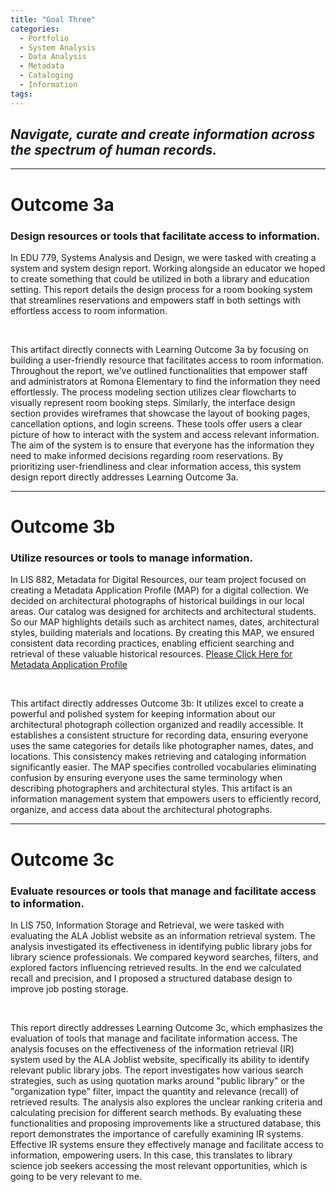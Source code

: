 ```yaml
---
title: "Goal Three"
categories:
  - Portfolio
  - System Analysis
  - Data Analysis
  - Metadata
  - Cataloging
  - Information
tags:
---
```

<link href="{{ 'assets/css/dflip.min.css' | absolute_url }}" rel="stylesheet" type="text/css">
<link href="{{ 'assets/css/themify-icons.min.css' | absolute_url }}" rel="stylesheet" type="text/css">

## *Navigate, curate and create information across the spectrum of human records.*


---
# Outcome 3a
### Design resources or tools that facilitate access to information.

In EDU 779, Systems Analysis and Design, we were tasked with creating a system and system design report. Working alongside an educator we hoped to create something that could be utilized in both a library and education setting.  This report details the design process for a room booking system that streamlines reservations and empowers staff in both settings with effortless access to room information.
<div class="container">
    <div class="row">
        <div class="col-xs-12">
            <div id="flipbook" class="_df_book" height="500" webgl="true"
                backgroundcolor="#0f477e"
                source="{{ 'assets/pdf/Artifact7-EDU 779 Final Project.pdf' | absolute_url }}">
            </div>
        </div>
    </div>
</div>   <br>

This artifact directly connects with Learning Outcome 3a by focusing on building a user-friendly resource that facilitates access to room information. Throughout the report, we've outlined functionalities that empower staff and administrators at Romona Elementary to find the information they need effortlessly. The process modeling section utilizes clear flowcharts to visually represent room booking steps.  Similarly, the interface design section provides wireframes that showcase the layout of booking pages, cancellation options, and login screens. These tools offer users a clear picture of how to interact with the system and access relevant information. The aim of the system is to ensure that everyone has the information they need to make informed decisions regarding room reservations.  By prioritizing user-friendliness and clear information access, this system design report directly addresses Learning Outcome 3a.

---
# Outcome 3b
### Utilize resources or tools to manage information.

In LIS 882, Metadata for Digital Resources, our team project focused on creating a Metadata Application Profile (MAP) for a digital collection. We decided on architectural photographs of historical buildings in our local areas. Our catalog was designed for architects and architectural students. So our MAP highlights details  such as architect names, dates, architectural styles, building materials and locations. By creating this MAP, we ensured consistent data recording practices, enabling efficient searching and retrieval of these valuable historical resources.
[Please Click Here for Metadata Application Profile](https://docs.google.com/spreadsheets/d/1nV-HynwfEMKriO-GbU2f2_52UALdS1O3/edit?usp=drive_link&ouid=107327320141802411663&rtpof=true&sd=true)


<div class="container">
    <div class="row">
        <div class="col-xs-12">
            <div id="flipbook" class="_df_book" height="500" webgl="true"
                backgroundcolor="#0f477e"
                source="{{ 'assets/pdf/Artifact9-XML Records.pdf' | absolute_url }}">
            </div>
        </div>
    </div>
</div>   <br>

This artifact directly addresses Outcome 3b: It utilizes excel to create a powerful and polished system for keeping information about our architectural photograph collection organized and readily accessible.  It establishes a consistent structure for recording data, ensuring everyone uses the same categories for details like photographer names, dates, and locations.  This consistency makes retrieving and cataloging information significantly easier.  The MAP specifies controlled vocabularies eliminating confusion by ensuring everyone uses the same terminology when describing photographers and architectural styles.  This artifact is an information management system that empowers users to efficiently record, organize, and access data about the architectural photographs.

---
# Outcome 3c
### Evaluate resources or tools that manage and facilitate access to information. 

In LIS 750, Information Storage and Retrieval, we were tasked with evaluating the ALA Joblist website as an information retrieval system. The analysis investigated its effectiveness in identifying public library jobs for library science professionals. We compared keyword searches, filters, and explored factors influencing retrieved results. In the end we calculated recall and precision, and I proposed a structured database design to improve job posting storage.

<div class="container">
    <div class="row">
        <div class="col-xs-12">
            <div id="flipbook" class="_df_book" height="500" webgl="true"
                backgroundcolor="#0f477e"
                source="{{ 'assets/pdf/Artifact10-LIS750-Assignment1.pdf' | absolute_url }}">
            </div>
        </div>
    </div>
</div>   <br>

This report directly addresses Learning Outcome 3c, which emphasizes the evaluation of tools that manage and facilitate information access. The analysis focuses on the effectiveness of the information retrieval (IR) system used by the ALA Joblist website, specifically its ability to identify relevant public library jobs. The report investigates how various search strategies, such as using quotation marks around "public library" or the "organization type" filter, impact the quantity and relevance (recall) of retrieved results. The analysis also explores the unclear ranking criteria and calculating precision for different search methods. By evaluating these functionalities and proposing improvements like a structured database, this report demonstrates the importance of carefully examining IR systems. Effective IR systems ensure they effectively manage and facilitate access to information, empowering users. In this case, this translates to library science job seekers accessing the most relevant opportunities, which is going to be very relevant to me.

<script src="{{ 'assets/js/libs/jquery.min.js' | absolute_url }}" type="text/javascript"></script>
<script src="{{ 'assets/js/dflip.min.js' | absolute_url }}" type="text/javascript"></script>
